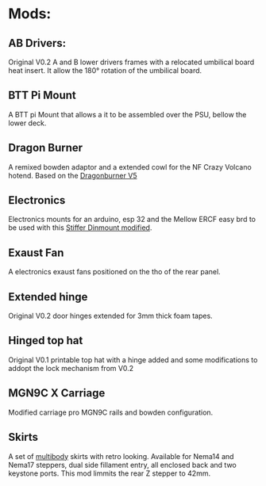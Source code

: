# Mods:

## AB Drivers:

Original V0.2 A and B lower drivers frames with a relocated umbilical board heat insert. It allow the 180° rotation of the umbilical board.

## BTT Pi Mount

A BTT pi Mount that allows a it to be assembled over the PSU, bellow the lower deck.

## Dragon Burner

A remixed bowden adaptor and a extended cowl for the NF Crazy Volcano hotend. Based on the [Dragonburner V5](https://github.com/chirpy2605/voron/tree/main/V0/Dragon_Burner)

## Electronics

Electronics mounts for an arduino, esp 32 and the Mellow ERCF easy brd  to be used with this [Stiffer Dinmount modified](https://www.printables.com/model/367956-voron-misc-din-rail-mounts/files).

## Exaust Fan

A electronics exaust fans positioned on the tho of the rear panel.

## Extended hinge

Original V0.2 door hinges extended for 3mm thick foam tapes.

## Hinged top hat

Original V0.1 printable top hat with a hinge added and some modifications to addopt the lock mechanism from V0.2

## MGN9C X Carriage

Modified carriage pro MGN9C rails and bowden configuration.

## Skirts

A set of [multibody](https://docs.vorondesign.com/community/howto/mikhail/multi-colour-prints-with-a-single-nozzle.html) skirts with retro looking. Available for Nema14 and Nema17 steppers, dual side fillament entry, all enclosed back and two keystone ports. This mod limmits the rear Z stepper to 42mm.
